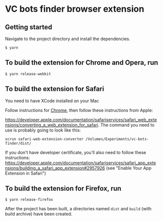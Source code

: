# VC bots finder browser extension

## Getting started

Navigate to the project directory and install the dependencies.

```
$ yarn
```

## To build the extension for Chrome and Opera, run

```
$ yarn release-webkit
```

## To build the extension for Safari

You need to have XCode installed on your Mac

Follow instructions for [Chrome](https://github.com/backmeupplz/vc-bots-finder/#to-build-the-extension-for-chrome-and-opera-run), then follow these instructions from Apple:

https://developer.apple.com/documentation/safariservices/safari_web_extensions/converting_a_web_extension_for_safari. The command you need to use is probably going to look like this:

```
xcrun safari-web-extension-converter /Volumes/Experiments/vc-bots-finder/dist/
```

If you don't have developer certificate, you'll also need to follow these instructions:
https://developer.apple.com/documentation/safariservices/safari_app_extensions/building_a_safari_app_extension#2957926 (see "Enable Your App Extension in Safari")

## To build the extension for Firefox, run

```
$ yarn release-firefox
```

After the project has been built, a directories named `dist` and `build` (with build archive) have been created.


